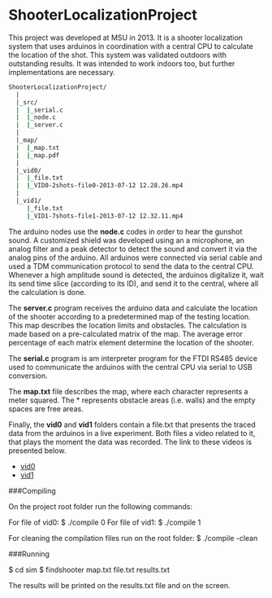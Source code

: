 # ShooterLocalizationProject
This project was developed at MSU in 2013. It is a shooter localization system that uses arduinos in coordination with a central CPU to calculate the location of the shot. This system was validated outdoors with outstanding results. It was intended to work indoors too, but further implementations are necessary.
```sh
ShooterLocalizationProject/
  |
  |_src/
  |  |_serial.c
  |  |_node.c
  |  |_server.c
  |
  |_map/
  |  |_map.txt
  |  |_map.pdf
  |
  |_vid0/
  |  |_file.txt
  |  |_VID0-2shots-file0-2013-07-12 12.28.26.mp4
  |
  |_vid1/
     |_file.txt
     |_VID1-7shots-file1-2013-07-12 12.32.11.mp4
```

The arduino nodes use the **node.c** codes in order to hear the gunshot sound. A customized shield was developed using an a microphone, an analog filter and a peak detector to detect the sound and convert it via the analog pins of the arduino. All arduinos were connected via serial cable and used a TDM communication protocol to send the data to the central CPU. Whenever a high amplitude sound is detected, the arduinos digitalize it, wait its send time slice (according to its ID), and send it to the central, where all the calculation is done.

The **server.c** program receives the arduino data and calculate the location of the shooter according to a predetermined map of the testing location. This map describes the location limits and obstacles. The calculation is made based on a pre-calculated matrix of the map. The average error percentage of each matrix element determine the location of the shooter.

The **serial.c** program is am interpreter program for the FTDI RS485 device used to communicate the arduinos with the central CPU via serial to USB conversion.

The **map.txt** file describes the map, where each character represents a meter squared. The * represents obstacle areas (i.e. walls) and the empty spaces are free areas.

Finally, the **vid0** and **vid1** folders contain a file.txt that presents the traced data from the arduinos in a live experiment. Both files a video related to it, that plays the moment the data was recorded. The link to these videos is presented below.
- <a href=https://www.youtube.com/embed/lFRdnB4KtSY>vid0</a>
- <a href=https://www.youtube.com/embed/P0RbY1kCd94>vid1</a>

###Compiling

On the project root folder run the following commands:

For file of vid0: $ ./compile 0 
For file of vid1: $ ./compile 1
 
For cleaning the compilation files run on the root folder:
$ ./compile -clean

###Running

$ cd sim
$ findshooter map.txt file.txt results.txt

The results will be printed on the results.txt file and on the screen.
